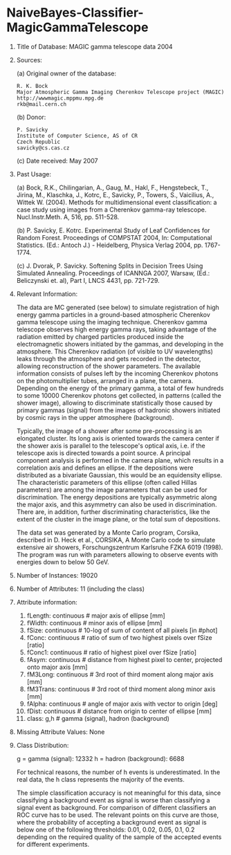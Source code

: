 # NaiveBayes-Classifier-MagicGammaTelescope

1. Title of Database: MAGIC gamma telescope data 2004

2. Sources:

   (a) Original owner of the database:

       R. K. Bock
       Major Atmospheric Gamma Imaging Cherenkov Telescope project (MAGIC)
       http://wwwmagic.mppmu.mpg.de
       rkb@mail.cern.ch

   (b) Donor:

       P. Savicky
       Institute of Computer Science, AS of CR
       Czech Republic
       savicky@cs.cas.cz

   (c) Date received: May 2007

3. Past Usage:

   (a) Bock, R.K., Chilingarian, A., Gaug, M., Hakl, F., Hengstebeck, T.,
       Jirina, M., Klaschka, J., Kotrc, E., Savicky, P., Towers, S.,
       Vaicilius, A., Wittek W. (2004).
       Methods for multidimensional event classification: a case study
       using images from a Cherenkov gamma-ray telescope.
       Nucl.Instr.Meth. A, 516, pp. 511-528.

   (b) P. Savicky, E. Kotrc.
       Experimental Study of Leaf Confidences for Random Forest.
       Proceedings of COMPSTAT 2004, In: Computational Statistics.
       (Ed.: Antoch J.) - Heidelberg, Physica Verlag 2004, pp. 1767-1774.

   (c) J. Dvorak, P. Savicky.
       Softening Splits in Decision Trees Using Simulated Annealing.
       Proceedings of ICANNGA 2007, Warsaw, (Ed.: Beliczynski et. al),
       Part I, LNCS 4431, pp. 721-729.

4. Relevant Information:

   The data are MC generated (see below) to simulate registration of high energy
   gamma particles in a ground-based atmospheric Cherenkov gamma telescope using the
   imaging technique. Cherenkov gamma telescope observes high energy gamma rays,
   taking advantage of the radiation emitted by charged particles produced
   inside the electromagnetic showers initiated by the gammas, and developing in the
   atmosphere. This Cherenkov radiation (of visible to UV wavelengths) leaks
   through the atmosphere and gets recorded in the detector, allowing reconstruction
   of the shower parameters. The available information consists of pulses left by
   the incoming Cherenkov photons on the photomultiplier tubes, arranged in a
   plane, the camera. Depending on the energy of the primary gamma, a total of
   few hundreds to some 10000 Cherenkov photons get collected, in patterns
   (called the shower image), allowing to discriminate statistically those
   caused by primary gammas (signal) from the images of hadronic showers
   initiated by cosmic rays in the upper atmosphere (background).

   Typically, the image of a shower after some pre-processing is an elongated
   cluster. Its long axis is oriented towards the camera center if the shower axis
   is parallel to the telescope's optical axis, i.e. if the telescope axis is
   directed towards a point source. A principal component analysis is performed
   in the camera plane, which results in a correlation axis and defines an ellipse.
   If the depositions were distributed as a bivariate Gaussian, this would be
   an equidensity ellipse. The characteristic parameters of this ellipse
   (often called Hillas parameters) are among the image parameters that can be
   used for discrimination. The energy depositions are typically asymmetric
   along the major axis, and this asymmetry can also be used in discrimination.
   There are, in addition, further discriminating characteristics, like the
   extent of the cluster in the image plane, or the total sum of depositions.

   The data set was generated by a Monte Carlo program, Corsika, described in 
      D. Heck et al., CORSIKA, A Monte Carlo code to simulate extensive air showers,
      Forschungszentrum Karlsruhe FZKA 6019 (1998).
   The program was run with parameters allowing to observe events with energies down
   to below 50 GeV.

5. Number of Instances: 19020

6. Number of Attributes: 11 (including the class)

7. Attribute information:

    1.  fLength:  continuous  # major axis of ellipse [mm]
    2.  fWidth:   continuous  # minor axis of ellipse [mm] 
    3.  fSize:    continuous  # 10-log of sum of content of all pixels [in #phot]
    4.  fConc:    continuous  # ratio of sum of two highest pixels over fSize  [ratio]
    5.  fConc1:   continuous  # ratio of highest pixel over fSize  [ratio]
    6.  fAsym:    continuous  # distance from highest pixel to center, projected onto major axis [mm]
    7.  fM3Long:  continuous  # 3rd root of third moment along major axis  [mm] 
    8.  fM3Trans: continuous  # 3rd root of third moment along minor axis  [mm]
    9.  fAlpha:   continuous  # angle of major axis with vector to origin [deg]
   10.  fDist:    continuous  # distance from origin to center of ellipse [mm]
   11.  class:    g,h         # gamma (signal), hadron (background)

8. Missing Attribute Values: None

9. Class Distribution:

   g = gamma (signal):     12332
   h = hadron (background): 6688

   For technical reasons, the number of h events is underestimated.
   In the real data, the h class represents the majority of the events.

   The simple classification accuracy is not meaningful for this data, since
   classifying a background event as signal is worse than classifying a signal
   event as background. For comparison of different classifiers an ROC curve
   has to be used. The relevant points on this curve are those, where the
   probability of accepting a background event as signal is below one of the
   following thresholds: 0.01, 0.02, 0.05, 0.1, 0.2 depending on the required
   quality of the sample of the accepted events for different experiments.


